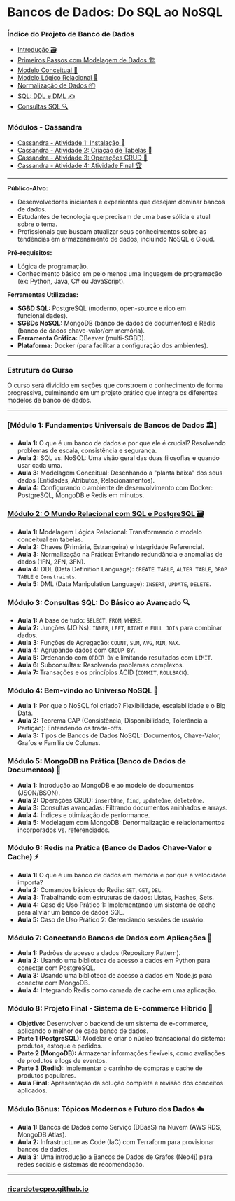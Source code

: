 # **Bancos de Dados: Do SQL ao NoSQL**


### **Índice do Projeto de Banco de Dados**

  * [Introdução 🗃️](01_introducao.md)
  * [Primeiros Passos com Modelagem de Dados 🏗️](02_primeiros_passos_com_modelagem_de_dados.md)
  * [Modelo Conceitual 🧠](03_modelo_conceitual.md)
  * [Modelo Lógico Relacional 🔗](04_modelo_logico_relacional.md)
  * [Normalização de Dados 📦](05_normalizacao.md)
  * [SQL: DDL e DML ✍️](06_sql_ddl_e_dml.md)
  * [Consultas SQL 🔍](07_consultas_sql.md)

### **Módulos - Cassandra**

  * [Cassandra - Atividade 1: Instalação 🔵](cassandra01.md)
  * [Cassandra - Atividade 2: Criação de Tabelas 📝](cassandra02.md)
  * [Cassandra - Atividade 3: Operações CRUD 🔄](cassandra03.md)
  * [Cassandra - Atividade 4: Atividade Final 🏆](cassandra04.md)


---


**Público-Alvo:**
* Desenvolvedores iniciantes e experientes que desejam dominar bancos de dados.
* Estudantes de tecnologia que precisam de uma base sólida e atual sobre o tema.
* Profissionais que buscam atualizar seus conhecimentos sobre as tendências em armazenamento de dados, incluindo NoSQL e Cloud.

**Pré-requisitos:**
* Lógica de programação.
* Conhecimento básico em pelo menos uma linguagem de programação (ex: Python, Java, C# ou JavaScript).

**Ferramentas Utilizadas:**
* **SGBD SQL:** PostgreSQL (moderno, open-source e rico em funcionalidades).
* **SGBDs NoSQL:** MongoDB (banco de dados de documentos) e Redis (banco de dados chave-valor/em memória).
* **Ferramenta Gráfica:** DBeaver (multi-SGBD).
* **Plataforma:** Docker (para facilitar a configuração dos ambientes).

---

### **Estrutura do Curso**

O curso será dividido em seções que constroem o conhecimento de forma progressiva, culminando em um projeto prático que integra os diferentes modelos de banco de dados.

---

### **[Módulo 1: Fundamentos Universais de Bancos de Dados 🏛️]**
* **Aula 1:** O que é um banco de dados e por que ele é crucial? Resolvendo problemas de escala, consistência e segurança.
* **Aula 2:** SQL vs. NoSQL: Uma visão geral das duas filosofias e quando usar cada uma.
* **Aula 3:** Modelagem Conceitual: Desenhando a "planta baixa" dos seus dados (Entidades, Atributos, Relacionamentos).
* **Aula 4:** Configurando o ambiente de desenvolvimento com Docker: PostgreSQL, MongoDB e Redis em minutos.

### **[Módulo 2: O Mundo Relacional com SQL e PostgreSQL 🗃️](./modulo_02_sql_postgresql/)**
* **Aula 1:** Modelagem Lógica Relacional: Transformando o modelo conceitual em tabelas.
* **Aula 2:** Chaves (Primária, Estrangeira) e Integridade Referencial.
* **Aula 3:** Normalização na Prática: Evitando redundância e anomalias de dados (1FN, 2FN, 3FN).
* **Aula 4:** DDL (Data Definition Language): `CREATE TABLE`, `ALTER TABLE`, `DROP TABLE` e `Constraints`.
* **Aula 5:** DML (Data Manipulation Language): `INSERT`, `UPDATE`, `DELETE`.

### **Módulo 3: Consultas SQL: Do Básico ao Avançado 🔍**
* **Aula 1:** A base de tudo: `SELECT`, `FROM`, `WHERE`.
* **Aula 2:** Junções (JOINs): `INNER`, `LEFT`, `RIGHT` e `FULL JOIN` para combinar dados.
* **Aula 3:** Funções de Agregação: `COUNT`, `SUM`, `AVG`, `MIN`, `MAX`.
* **Aula 4:** Agrupando dados com `GROUP BY`.
* **Aula 5:** Ordenando com `ORDER BY` e limitando resultados com `LIMIT`.
* **Aula 6:** Subconsultas: Resolvendo problemas complexos.
* **Aula 7:** Transações e os princípios ACID (`COMMIT`, `ROLLBACK`).

### **Módulo 4: Bem-vindo ao Universo NoSQL 🚀**
* **Aula 1:** Por que o NoSQL foi criado? Flexibilidade, escalabilidade e o Big Data.
* **Aula 2:** Teorema CAP (Consistência, Disponibilidade, Tolerância a Partição): Entendendo os trade-offs.
* **Aula 3:** Tipos de Bancos de Dados NoSQL: Documentos, Chave-Valor, Grafos e Família de Colunas.

### **Módulo 5: MongoDB na Prática (Banco de Dados de Documentos) 📄**
* **Aula 1:** Introdução ao MongoDB e ao modelo de documentos (JSON/BSON).
* **Aula 2:** Operações CRUD: `insertOne`, `find`, `updateOne`, `deleteOne`.
* **Aula 3:** Consultas avançadas: Filtrando documentos aninhados e arrays.
* **Aula 4:** Índices e otimização de performance.
* **Aula 5:** Modelagem com MongoDB: Denormalização e relacionamentos incorporados vs. referenciados.

### **Módulo 6: Redis na Prática (Banco de Dados Chave-Valor e Cache) ⚡**
* **Aula 1:** O que é um banco de dados em memória e por que a velocidade importa?
* **Aula 2:** Comandos básicos do Redis: `SET`, `GET`, `DEL`.
* **Aula 3:** Trabalhando com estruturas de dados: Listas, Hashes, Sets.
* **Aula 4:** Caso de Uso Prático 1: Implementando um sistema de cache para aliviar um banco de dados SQL.
* **Aula 5:** Caso de Uso Prático 2: Gerenciando sessões de usuário.

### **Módulo 7: Conectando Bancos de Dados com Aplicações 🔗**
* **Aula 1:** Padrões de acesso a dados (Repository Pattern).
* **Aula 2:** Usando uma biblioteca de acesso a dados em Python para conectar com PostgreSQL.
* **Aula 3:** Usando uma biblioteca de acesso a dados em Node.js para conectar com MongoDB.
* **Aula 4:** Integrando Redis como camada de cache em uma aplicação.

### **Módulo 8: Projeto Final - Sistema de E-commerce Híbrido 🛒**
* **Objetivo:** Desenvolver o backend de um sistema de e-commerce, aplicando o melhor de cada banco de dados.
* **Parte 1 (PostgreSQL):** Modelar e criar o núcleo transacional do sistema: produtos, estoque e pedidos.
* **Parte 2 (MongoDB):** Armazenar informações flexíveis, como avaliações de produtos e logs de eventos.
* **Parte 3 (Redis):** Implementar o carrinho de compras e cache de produtos populares.
* **Aula Final:** Apresentação da solução completa e revisão dos conceitos aplicados.

### **Módulo Bônus: Tópicos Modernos e Futuro dos Dados ☁️**
* **Aula 1:** Bancos de Dados como Serviço (DBaaS) na Nuvem (AWS RDS, MongoDB Atlas).
* **Aula 2:** Infrastructure as Code (IaC) com Terraform para provisionar bancos de dados.
* **Aula 3:** Uma introdução a Bancos de Dados de Grafos (Neo4j) para redes sociais e sistemas de recomendação.

---

### [ricardotecpro.github.io](https://ricardotecpro.github.io/)
